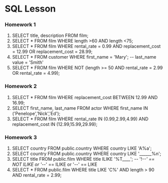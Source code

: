 # SQL Lesson

### Homework 1
1. SELECT title, description FROM film;
2. SELECT * FROM film WHERE length >60 AND length <75;
3. SELECT * FROM film WHERE rental_rate = 0.99 AND replacement_cost = 12.99 OR replacement_cost = 28.99;
4. SELECT * FROM customer WHERE first_name = 'Mary'; -- last_name value = 'Smith'
5. SELECT * FROM film WHERE NOT (length >= 50 AND rental_rate = 2.99 OR rental_rate = 4.99);


### Homework 2
1. SELECT * FROM film WHERE replacement_cost BETWEEN 12.99 AND 16.99;
2. SELECT first_name, last_name FROM actor WHERE first_name IN ('Penelope','Nick','Ed');
3. SELECT * FROM film WHERE rental_rate IN (0.99,2.99,4.99) AND replacement_cost IN (12.99,15.99,29.99);


### Homework 3
1. SELECT country FROM public.country WHERE country LIKE 'A%a';
2. SELECT country FROM public.country WHERE country LIKE '______%n';
3. SELECT title FROM public.film WHERE title ILIKE '%T____'; -- '!--*' == NOT ILIKE or '--*' == ILIKE or '--' == LIKE
4. SELECT * FROM public.film WHERE title LIKE 'C%' AND length > 90 AND rental_rate = 2.99;